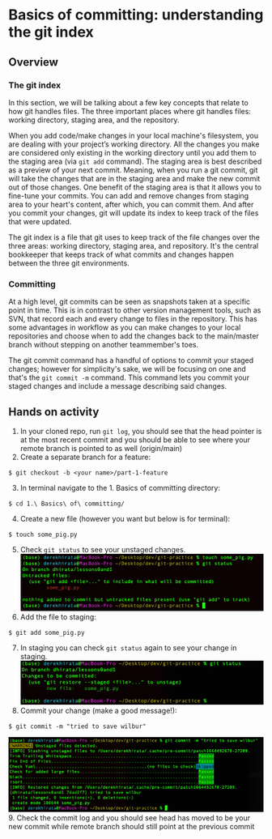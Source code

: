 # Basics of committing: understanding the git index
## Overview
### The git index
In this section, we will be talking about a few key concepts that relate to how git handles files. The three important places where git handles files: working directory, staging area, and the repository.

When you add code/make changes in your local machine's filesystem, you are dealing with your project’s working directory. All the changes you make are considered only existing in the working directory until you add them to the staging area (via `git add` command). The staging area is best described as a preview of your next commit. Meaning, when you run a git commit, git will take the changes that are in the staging area and make the new commit out of those changes. One benefit of the staging area is that it allows you to fine-tune your commits. You can add and remove changes from staging area to your heart's content, after which, you can commit them. And after you commit your changes, git will update its index to keep track of the files that were updated.

The git index is a file that git uses to keep track of the file changes over the three areas: working directory, staging area, and repository. It's the central bookkeeper that keeps track of what commits and changes happen between the three git environments.

### Committing
At a high level, git commits can be seen as snapshots taken at a specific point in time. This is in contrast to other version management tools, such as SVN, that record each and every change to files in the repository. This has some advantages in workflow as you can make changes to your local repositories and choose when to add the changes back to the main/master branch without stepping on another teammember's toes.

The git commit command has a handful of options to commit your staged changes; however for simplicity's sake, we will be focusing on one and that's the `git commit -m` command. This command lets you commit your staged changes and include a message describing said changes.

## Hands on activity
1. In your cloned repo, run `git log`, you should see that the head pointer is at the most recent commit and you should be able to see where your remote branch is pointed to as well (origin/main)
2. Create a separate branch for a feature:
```shell
$ git checkout -b <your name>/part-1-feature
```
3. In terminal navigate to the 1. Basics of committing directory:
```shell
$ cd 1.\ Basics\ of\ committing/
```
4. Create a new file (however you want but below is for terminal):
```shell
$ touch some_pig.py
```
5. Check `git status` to see your unstaged changes.
![output](images/screen1.png)
6. Add the file to staging:
```shell
$ git add some_pig.py
```
7. In staging you can check `git status` again to see your change in staging.
![output](images/screen2.png)
8. Commit your change (make a good message!):
```shell
$ git commit -m "tried to save wilbur"
```
![output](images/screen3.png)
9. Check the commit log and you should see head has moved to be your new commit while remote branch should still point at the previous commit
